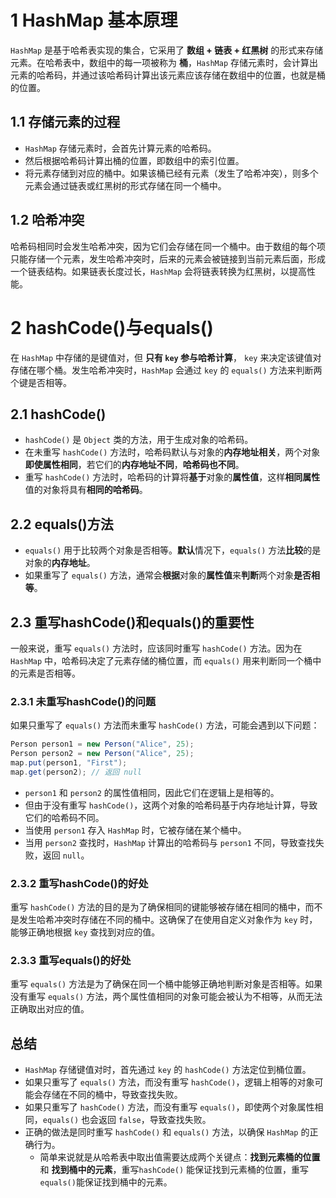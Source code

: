 # 1 HashMap 基本原理

`HashMap` 是基于哈希表实现的集合，它采用了 **数组 + 链表 + 红黑树** 的形式来存储元素。在哈希表中，数组中的每一项被称为 **桶**，`HashMap` 存储元素时，会计算出元素的哈希码，并通过该哈希码计算出该元素应该存储在数组中的位置，也就是桶的位置。

## 1.1 存储元素的过程

- `HashMap` 存储元素时，会首先计算元素的哈希码。
- 然后根据哈希码计算出桶的位置，即数组中的索引位置。
- 将元素存储到对应的桶中。如果该桶已经有元素（发生了哈希冲突），则多个元素会通过链表或红黑树的形式存储在同一个桶中。

## 1.2 哈希冲突

哈希码相同时会发生哈希冲突，因为它们会存储在同一个桶中。由于数组的每个项只能存储一个元素，发生哈希冲突时，后来的元素会被链接到当前元素后面，形成一个链表结构。如果链表长度过长，`HashMap` 会将链表转换为红黑树，以提高性能。



# 2 hashCode()与equals()

在 `HashMap` 中存储的是键值对，但 **只有 `key` 参与哈希计算**， `key` 来决定该键值对存储在哪个桶。发生哈希冲突时，`HashMap` 会通过 `key` 的 `equals()` 方法来判断两个键是否相等。

## 2.1 hashCode()

- `hashCode()` 是 `Object` 类的方法，用于生成对象的哈希码。
- 在未重写 `hashCode()` 方法时，哈希码默认与对象的**内存地址相关**，两个对象**即使属性相同**，若它们的**内存地址不同**，**哈希码也不同**。
- 重写 `hashCode()` 方法时，哈希码的计算将**基于**对象的**属性值**，这样**相同属性**值的对象将具有**相同的哈希码**。

## 2.2 equals()方法

- `equals()` 用于比较两个对象是否相等。**默认**情况下，`equals()` 方法**比较**的是对象的**内存地址**。
- 如果重写了 `equals()` 方法，通常会**根据**对象的**属性值**来**判断**两个对象**是否相等**。

## 2.3 重写hashCode()和equals()的重要性

一般来说，重写 `equals()` 方法时，应该同时重写 `hashCode()` 方法。因为在 `HashMap` 中，哈希码决定了元素存储的桶位置，而 `equals()` 用来判断同一个桶中的元素是否相等。

### 2.3.1 未重写hashCode()的问题

如果只重写了 `equals()` 方法而未重写 `hashCode()` 方法，可能会遇到以下问题：

```java
Person person1 = new Person("Alice", 25);
Person person2 = new Person("Alice", 25);
map.put(person1, "First");
map.get(person2); // 返回 null
```

- `person1` 和 `person2` 的属性值相同，因此它们在逻辑上是相等的。
- 但由于没有重写 `hashCode()`，这两个对象的哈希码基于内存地址计算，导致它们的哈希码不同。
- 当使用 `person1` 存入 `HashMap` 时，它被存储在某个桶中。
- 当用 `person2` 查找时，`HashMap` 计算出的哈希码与 `person1` 不同，导致查找失败，返回 `null`。

### 2.3.2 重写hashCode()的好处

重写 `hashCode()` 方法的目的是为了确保相同的键能够被存储在相同的桶中，而不是发生哈希冲突时存储在不同的桶中。这确保了在使用自定义对象作为 `key` 时，能够正确地根据 `key` 查找到对应的值。

### 2.3.3 重写equals()的好处

重写 `equals()` 方法是为了确保在同一个桶中能够正确地判断对象是否相等。如果没有重写 `equals()` 方法，两个属性值相同的对象可能会被认为不相等，从而无法正确取出对应的值。

## 总结

- `HashMap` 存储键值对时，首先通过 `key` 的 `hashCode()` 方法定位到桶位置。
- 如果只重写了 `equals()` 方法，而没有重写 `hashCode()`，逻辑上相等的对象可能会存储在不同的桶中，导致查找失败。
- 如果只重写了 `hashCode()` 方法，而没有重写 `equals()`，即使两个对象属性相同，`equals()` 也会返回 `false`，导致查找失败。
- 正确的做法是同时重写 `hashCode()` 和 `equals()` 方法，以确保 `HashMap` 的正确行为。
  - 简单来说就是从哈希表中取出值需要达成两个关键点：**找到元素桶的位置** 和 **找到桶中的元素**，重写`hashCode()` 能保证找到元素桶的位置，重写`equals()`能保证找到桶中的元素。